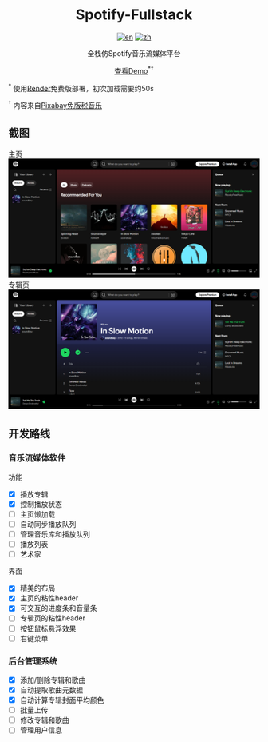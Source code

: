<div align="center">

  # Spotify-Fullstack

  [![en](https://img.shields.io/badge/lang-English-blue.svg)](https://github.com/zhangwenchili/spotify-fullstack/blob/main/README-en.md) [![zh](https://img.shields.io/badge/lang-中文-red.svg)](https://github.com/zhangwenchili/spotify-fullstack/blob/main/README.md)

  全栈仿Spotify音乐流媒体平台

  <a href='https://spotify-clone-ls8p.onrender.com' target='_blank'>查看Demo</a><sup>*</sup><sup>&#8224;</sup>
  
</div>

<sup>*</sup> 使用<a href='https://render.com/'>Render</a>免费版部署，初次加载需要约50s

<sup>&#8224;</sup> 内容来自<a href='https://pixabay.com/music/'>Pixabay免版税音乐</a>

## 截图
主页
<img src='images/home-page.png'></img>
专辑页
<img src='images/album-page.png'></img>

## 开发路线
### 音乐流媒体软件
功能
- [x] 播放专辑
- [x] 控制播放状态
- [ ] 主页懒加载
- [ ] 自动同步播放队列
- [ ] 管理音乐库和播放队列
- [ ] 播放列表
- [ ] 艺术家

界面
- [x] 精美的布局
- [x] 主页的粘性header
- [x] 可交互的进度条和音量条
- [ ] 专辑页的粘性header
- [ ] 按钮鼠标悬浮效果
- [ ] 右键菜单

### 后台管理系统
- [x] 添加/删除专辑和歌曲
- [x] 自动提取歌曲元数据
- [x] 自动计算专辑封面平均颜色
- [ ] 批量上传
- [ ] 修改专辑和歌曲
- [ ] 管理用户信息